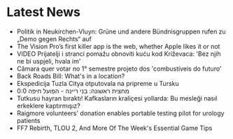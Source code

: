 # Latest News
-  Politik in Neukirchen-Vluyn: Grüne und andere Bündnisgruppen rufen zu „Demo gegen Rechts“ auf
-  The Vision Pro’s first killer app is the web, whether Apple likes it or not
-  VIDEO Prijatelji i stranci pomažu obnoviti kuću kod Križevaca: 'Bez njih ne bi uspjeli, hvala im'
-  Câmara quer votar no 1° semestre projeto dos 'combustíveis do futuro'
-  Back Roads Bill: What's in a location?
-  Ekspedicija Tuzla Citya otputovala na pripreme u Tursku
-  מחצית ראשונה: בני ריינה - הפועל חיפה 0:0
-  Tutkusu hayran bıraktı! Kafkasların kraliçesi yollarda: Bu mesleği nasıl erkeklere kaptırmışız?
-  Raigmore volunteers' donation enables portable testing pilot for urology patients
-  FF7 Rebirth, TLOU 2, And More Of The Week's Essential Game Tips
